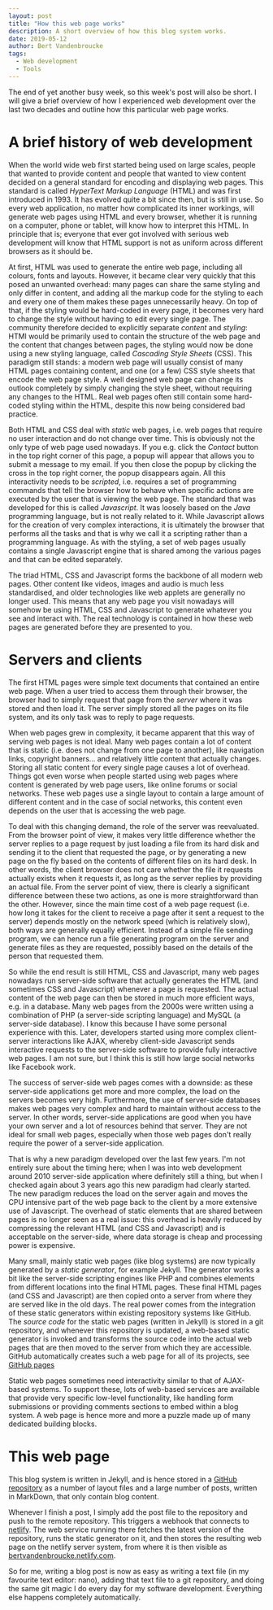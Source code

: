 ```yaml
---
layout: post
title: "How this web page works"
description: A short overview of how this blog system works.
date: 2019-05-12
author: Bert Vandenbroucke
tags: 
  - Web development
  - Tools
---
```


The end of yet another busy week, so this week's post will also be 
short. I will give a brief overview of how I experienced web development 
over the last two decades and outline how this particular web page 
works.

# A brief history of web development

When the world wide web first started being used on large scales, people 
that wanted to provide content and people that wanted to view content 
decided on a general standard for encoding and displaying web pages. 
This standard is called *HyperText Markup Language* (HTML) and was first 
introduced in 1993. It has evolved quite a bit since then, but is still 
in use. So every web application, no matter how complicated its inner 
workings, will generate web pages using HTML and every browser, whether 
it is running on a computer, phone or tablet, will know how to interpret 
this HTML. In principle that is; everyone that ever got involved with 
serious web development will know that HTML support is not as uniform 
across different browsers as it should be.

At first, HTML was used to generate the entire web page, including all 
colours, fonts and layouts. However, it became clear very quickly that 
this posed an unwanted overhead: many pages can share the same styling 
and only differ in content, and adding all the markup code for the 
styling to each and every one of them makes these pages unnecessarily 
heavy. On top of that, if the styling would be hard-coded in every page, 
it becomes very hard to change the style without having to edit every 
single page. The community therefore decided to explicitly separate 
*content* and *styling*: HTMl would be primarily used to contain the 
structure of the web page and the content that changes between pages, 
the styling would now be done using a new styling language, called 
*Cascading Style Sheets* (CSS). This paradigm still stands: a modern web 
page will usually consist of many HTML pages containing content, and one 
(or a few) CSS style sheets that encode the web page style. A well 
designed web page can change its outlook completely by simply changing 
the style sheet, without requiring any changes to the HTML. Real web 
pages often still contain some hard-coded styling within the HTML, 
despite this now being considered bad practice.

Both HTML and CSS deal with *static* web pages, i.e. web pages that 
require no user interaction and do not change over time. This is 
obviously not the only type of web page used nowadays. If you e.g. click 
the *Contact* button in the top right corner of this page, a popup will 
appear that allows you to submit a message to my email. If you then 
close the popup by clicking the cross in the top right corner, the popup 
disappears again. All this interactivity needs to be *scripted*, i.e. 
requires a set of programming commands that tell the browser how to 
behave when specific actions are executed by the user that is viewing 
the web page. The standard that was developed for this is called 
*Javascript*. It was loosely based on the *Java* programming language, 
but is not really related to it. While Javascript allows for the 
creation of very complex interactions, it is ultimately the browser that 
performs all the tasks and that is why we call it a scripting rather 
than a programming language. As with the styling, a set of web pages 
usually contains a single Javascript engine that is shared among the 
various pages and that can be edited separately.

The triad HTML, CSS and Javascript forms the backbone of all modern web 
pages. Other content like videos, images and audio is much less 
standardised, and older technologies like web applets are generally no 
longer used. This means that any web page you visit nowadays will 
somehow be using HTML, CSS and Javascript to generate whatever you see 
and interact with. The real technology is contained in how these web 
pages are generated before they are presented to you.

# Servers and clients

The first HTML pages were simple text documents that contained an entire 
web page. When a user tried to access them through their browser, the 
browser had to simply request that page from the *server* where it was 
stored and then load it. The server simply stored all the pages on its 
file system, and its only task was to reply to page requests.

When web pages grew in complexity, it became apparent that this way of 
serving web pages is not ideal. Many web pages contain a lot of content 
that is static (i.e. does not change from one page to another), like 
navigation links, copyright banners... and relatively little content 
that actually changes. Storing all static content for every single page 
causes a lot of overhead. Things got even worse when people started 
using web pages where content is generated by web page users, like 
online forums or social networks. These web pages use a single layout to 
contain a large amount of different content and in the case of social 
networks, this content even depends on the user that is accessing the 
web page.

To deal with this changing demand, the role of the server was 
reevaluated. From the browser point of view, it makes very little 
difference whether the server replies to a page request by just loading 
a file from its hard disk and sending it to the client that requested 
the page, or by generating a new page on the fly based on the contents 
of different files on its hard desk. In other words, the client browser 
does not care whether the file it requests actually exists when it 
requests it, as long as the server replies by providing an actual file. 
From the server point of view, there is clearly a significant difference 
between these two actions, as one is more straightforward than the 
other. However, since the main time cost of a web page request (i.e. how 
long it takes for the client to receive a page after it sent a request 
to the server) depends mostly on the network speed (which is relatively 
slow), both ways are generally equally efficient. Instead of a simple 
file sending program, we can hence run a file generating program on the 
server and generate files as they are requested, possibly based on the 
details of the person that requested them.

So while the end result is still HTML, CSS and Javascript, many web 
pages nowadays run server-side software that actually generates the HTML 
(and sometimes CSS and Javascript) whenever a page is requested. The 
actual content of the web page can then be stored in much more efficient 
ways, e.g. in a database. Many web pages from the 2000s were written 
using a combination of PHP (a server-side scripting language) and MySQL 
(a server-side database). I know this because I have some personal 
experience with this. Later, developers started using more complex 
client-server interactions like AJAX, whereby client-side Javascript 
sends interactive requests to the server-side software to provide fully 
interactive web pages. I am not sure, but I think this is still how 
large social networks like Facebook work.

The success of server-side web pages comes with a downside: as these 
server-side applications get more and more complex, the load on the 
servers becomes very high. Furthermore, the use of server-side databases 
makes web pages very complex and hard to maintain without access to the 
server. In other words, server-side applications are good when you have 
your own server and a lot of resources behind that server. They are not 
ideal for small web pages, especially when those web pages don't really 
require the power of a server-side application.

That is why a new paradigm developed over the last few years. I'm not 
entirely sure about the timing here; when I was into web development 
around 2010 server-side application where definitely still a thing, but 
when I checked again about 3 years ago this new paradigm had clearly 
started. The new paradigm reduces the load on the server again and moves 
the CPU intensive part of the web page back to the client by a more 
extensive use of Javascript. The overhead of static elements that are 
shared between pages is no longer seen as a real issue: this overhead is 
heavily reduced by compressing the relevant HTML (and CSS and 
Javascript) and is acceptable on the server-side, where data storage is 
cheap and processing power is expensive.

Many small, mainly static web pages (like blog systems) are now 
typically generated by a *static generator*, for example Jekyll. The 
generator works a bit like the server-side scripting engines like PHP 
and combines elements from different locations into the final HTML 
pages. These final HTML pages (and CSS and Javascript) are then copied 
onto a server from where they are served like in the old days. The real 
power comes from the integration of these static generators within 
existing repository systems like GitHub. The *source code* for the 
static web pages (written in Jekyll) is stored in a git repository, and 
whenever this repository is updated, a web-based static generator is 
invoked and transforms the source code into the actual web pages that 
are then moved to the server from which they are accessible. GitHub 
automatically creates such a web page for all of its projects, see 
[GitHub pages](https://pages.github.com/)

Static web pages sometimes need interactivity similar to that of 
AJAX-based systems. To support these, lots of web-based services are 
available that provide very specific low-level functionality, like 
handling form submissions or providing comments sections to embed within 
a blog system. A web page is hence more and more a puzzle made up of 
many dedicated building blocks.

# This web page

This blog system is written in Jekyll, and is hence stored in a [GitHub 
repository](https://github.com/bwvdnbro/bwvdnbro.github.io/tree/development) 
as a number of layout files and a large number of posts, written in 
MarkDown, that only contain blog content.

Whenever I finish a post, I simply add the post file to the repository 
and push to the remote repository. This triggers a webhook that connects 
to [netlify](https://www.netlify.com/). The web service running there 
fetches the latest version of the repository, runs the static generator 
on it, and then stores the resulting web page on the netlify server 
system, from where it is then visible as 
[bertvandenbroucke.netlify.com](https://bertvandenbroucke.netlify.com/).

So for me, writing a blog post is now as easy as writing a text file (in 
my favourite text editor: nano), adding that text file to a git 
repository, and doing the same git magic I do every day for my software 
development. Everything else happens completely automatically.

